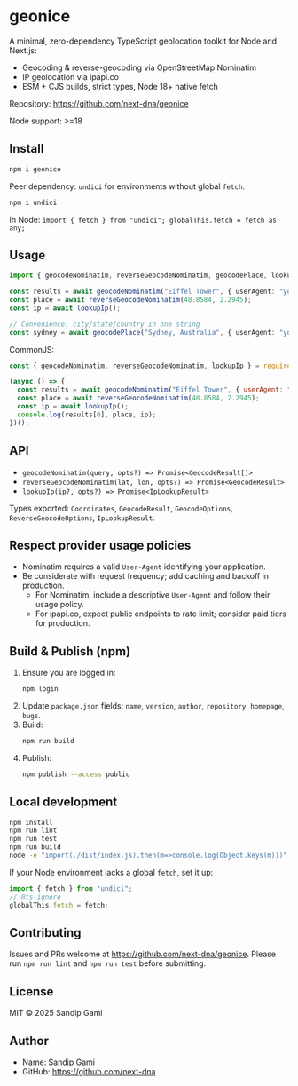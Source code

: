 # geonice

A minimal, zero-dependency TypeScript geolocation toolkit for Node and Next.js:

- Geocoding & reverse-geocoding via OpenStreetMap Nominatim
- IP geolocation via ipapi.co
- ESM + CJS builds, strict types, Node 18+ native fetch

Repository: https://github.com/next-dna/geonice

Node support: >=18

## Install

```bash
npm i geonice
```

Peer dependency: `undici` for environments without global `fetch`.

```bash
npm i undici
```

In Node: `import { fetch } from "undici"; globalThis.fetch = fetch as any;`

## Usage

```ts
import { geocodeNominatim, reverseGeocodeNominatim, geocodePlace, lookupIp } from "geonice";

const results = await geocodeNominatim("Eiffel Tower", { userAgent: "your-app/1.0" });
const place = await reverseGeocodeNominatim(48.8584, 2.2945);
const ip = await lookupIp();

// Convenience: city/state/country in one string
const sydney = await geocodePlace("Sydney, Australia", { userAgent: "your-app/1.0" });
```

CommonJS:

```js
const { geocodeNominatim, reverseGeocodeNominatim, lookupIp } = require("geonice");

(async () => {
  const results = await geocodeNominatim("Eiffel Tower", { userAgent: "your-app/1.0" });
  const place = await reverseGeocodeNominatim(48.8584, 2.2945);
  const ip = await lookupIp();
  console.log(results[0], place, ip);
})();
```

## API

- `geocodeNominatim(query, opts?) => Promise<GeocodeResult[]>`
- `reverseGeocodeNominatim(lat, lon, opts?) => Promise<GeocodeResult>`
- `lookupIp(ip?, opts?) => Promise<IpLookupResult>`

Types exported: `Coordinates`, `GeocodeResult`, `GeocodeOptions`, `ReverseGeocodeOptions`, `IpLookupResult`.

## Respect provider usage policies

- Nominatim requires a valid `User-Agent` identifying your application.
- Be considerate with request frequency; add caching and backoff in production.
  - For Nominatim, include a descriptive `User-Agent` and follow their usage policy.
  - For ipapi.co, expect public endpoints to rate limit; consider paid tiers for production.

## Build & Publish (npm)

1. Ensure you are logged in:
   ```bash
   npm login
   ```
2. Update `package.json` fields: `name`, `version`, `author`, `repository`, `homepage`, `bugs`.
3. Build:
   ```bash
   npm run build
   ```
4. Publish:
   ```bash
   npm publish --access public
   ```

## Local development

```bash
npm install
npm run lint
npm run test
npm run build
node -e "import(./dist/index.js).then(m=>console.log(Object.keys(m)))"
```

If your Node environment lacks a global `fetch`, set it up:

```ts
import { fetch } from "undici";
// @ts-ignore
globalThis.fetch = fetch;
```

## Contributing

Issues and PRs welcome at https://github.com/next-dna/geonice. Please run `npm run lint` and `npm run test` before submitting.

## License

MIT © 2025 Sandip Gami

## Author

- Name: Sandip Gami
- GitHub: https://github.com/next-dna
